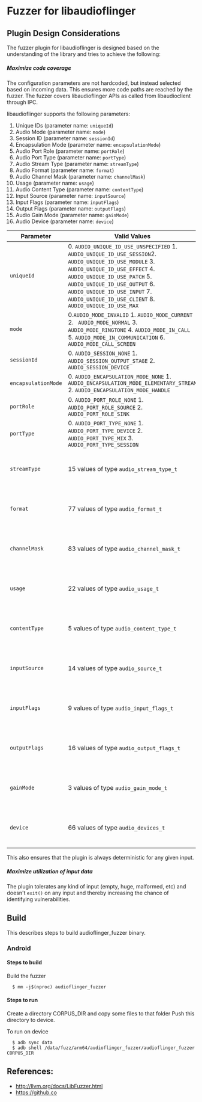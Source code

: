 # Fuzzer for libaudioflinger

## Plugin Design Considerations
The fuzzer plugin for libaudioflinger is designed based on the understanding of the
library and tries to achieve the following:

##### Maximize code coverage
The configuration parameters are not hardcoded, but instead selected based on
incoming data. This ensures more code paths are reached by the fuzzer. The fuzzer
covers libaudioflinger APIs as called from libaudioclient through IPC.

libaudioflinger supports the following parameters:
1. Unique IDs (parameter name: `uniqueId`)
2. Audio Mode (parameter name: `mode`)
3. Session ID (parameter name: `sessionId`)
4. Encapsulation Mode (parameter name: `encapsulationMode`)
5. Audio Port Role (parameter name: `portRole`)
6. Audio Port Type (parameter name: `portType`)
7. Audio Stream Type (parameter name: `streamType`)
8. Audio Format (parameter name: `format`)
9. Audio Channel Mask (parameter name: `channelMask`)
10. Usage (parameter name: `usage`)
11. Audio Content Type (parameter name: `contentType`)
12. Input Source (parameter name: `inputSource`)
13. Input Flags (parameter name: `inputFlags`)
14. Output Flags (parameter name: `outputFlags`)
15. Audio Gain Mode (parameter name: `gainMode`)
16. Audio Device (parameter name: `device`)

| Parameter| Valid Values| Configured Value|
|------------- |-------------| ----- |
| `uniqueId`   | 0. `AUDIO_UNIQUE_ID_USE_UNSPECIFIED` 1. `AUDIO_UNIQUE_ID_USE_SESSION`2. `AUDIO_UNIQUE_ID_USE_MODULE` 3. `AUDIO_UNIQUE_ID_USE_EFFECT` 4. `AUDIO_UNIQUE_ID_USE_PATCH` 5. `AUDIO_UNIQUE_ID_USE_OUTPUT` 6. `AUDIO_UNIQUE_ID_USE_INPUT` 7. `AUDIO_UNIQUE_ID_USE_CLIENT` 8. `AUDIO_UNIQUE_ID_USE_MAX` | Value obtained from FuzzedDataProvider
| `mode`   | 0.`AUDIO_MODE_INVALID` 1. `AUDIO_MODE_CURRENT` 2. ` AUDIO_MODE_NORMAL` 3. `AUDIO_MODE_RINGTONE` 4. `AUDIO_MODE_IN_CALL` 5. `AUDIO_MODE_IN_COMMUNICATION` 6. `AUDIO_MODE_CALL_SCREEN` | Value obtained from FuzzedDataProvider|
| `sessionId`   | 0. `AUDIO_SESSION_NONE` 1. `AUDIO_SESSION_OUTPUT_STAGE` 2. `AUDIO_SESSION_DEVICE` | Value obtained from FuzzedDataProvider|
| `encapsulationMode`   | 0. `AUDIO_ENCAPSULATION_MODE_NONE` 1. `AUDIO_ENCAPSULATION_MODE_ELEMENTARY_STREAM` 2. `AUDIO_ENCAPSULATION_MODE_HANDLE` | Value obtained from FuzzedDataProvider|
| `portRole`   | 0. `AUDIO_PORT_ROLE_NONE` 1. `AUDIO_PORT_ROLE_SOURCE` 2. `AUDIO_PORT_ROLE_SINK` | Value obtained from FuzzedDataProvider|
| `portType`   | 0. `AUDIO_PORT_TYPE_NONE` 1. `AUDIO_PORT_TYPE_DEVICE` 2. `AUDIO_PORT_TYPE_MIX` 3. `AUDIO_PORT_TYPE_SESSION`| Value obtained from FuzzedDataProvider|
| `streamType` | 15 values of type `audio_stream_type_t` | Value chosen from valid values by obtaining index from FuzzedDataProvider |
| `format` | 77 values of type `audio_format_t` | Value chosen from valid values by obtaining index from FuzzedDataProvider |
| `channelMask` | 83 values of type `audio_channel_mask_t` | Value chosen from valid values by obtaining index from FuzzedDataProvider |
| `usage` | 22 values of type `audio_usage_t` | Value chosen from valid values by obtaining index from FuzzedDataProvider |
| `contentType` | 5 values of type `audio_content_type_t` | Value chosen from valid values by obtaining index from FuzzedDataProvider |
| `inputSource` | 14 values of type `audio_source_t` | Value chosen from valid values by obtaining index from FuzzedDataProvider |
| `inputFlags` | 9 values of type `audio_input_flags_t` | Value chosen from valid values by obtaining index from FuzzedDataProvider |
| `outputFlags` | 16 values of type `audio_output_flags_t` | Value chosen from valid values by obtaining index from FuzzedDataProvider |
| `gainMode` | 3 values of type `audio_gain_mode_t` | Value chosen from valid values by obtaining index from FuzzedDataProvider |
| `device` | 66 values of type `audio_devices_t` | Value chosen from valid values by obtaining index from FuzzedDataProvider |

This also ensures that the plugin is always deterministic for any given input.

##### Maximize utilization of input data
The plugin tolerates any kind of input (empty, huge,
malformed, etc) and doesn't `exit()` on any input and thereby increasing the
chance of identifying vulnerabilities.

## Build

This describes steps to build audioflinger_fuzzer binary.

### Android

#### Steps to build
Build the fuzzer
```
  $ mm -j$(nproc) audioflinger_fuzzer
```

#### Steps to run
Create a directory CORPUS_DIR and copy some files to that folder
Push this directory to device.

To run on device
```
  $ adb sync data
  $ adb shell /data/fuzz/arm64/audioflinger_fuzzer/audioflinger_fuzzer CORPUS_DIR
```

## References:
 * http://llvm.org/docs/LibFuzzer.html
 * https://github.co
